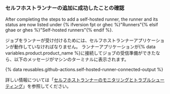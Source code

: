 
### セルフホストランナーの追加に成功したことの確認

After completing the steps to add a self-hosted runner, the runner and its status are now listed under {% ifversion fpt or ghec %}"Runners"{% elsif ghae or ghes %}"Self-hosted runners"{% endif %}.

ジョブをランナーが受け付けるためには、セルフホストランナーアプリケーションが動作していなければなりません。 ランナーアプリケーションが{% data variables.product.product_name %}に接続してジョブの受信準備ができたなら、以下のメッセージがマシンのターミナルに表示されます。

{% data reusables.github-actions.self-hosted-runner-connected-output %}

詳しい情報については「[セルフホストランナーのモニタリングとトラブルシューティング](/actions/hosting-your-own-runners/monitoring-and-troubleshooting-self-hosted-runners)」を参照してください。
